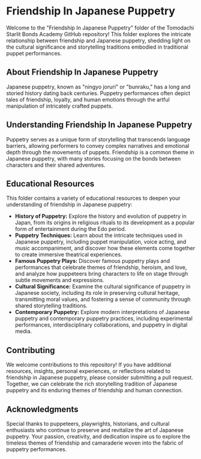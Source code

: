# Friendship In Japanese Puppetry

Welcome to the "Friendship In Japanese Puppetry" folder of the Tomodachi Starlit Bonds Academy GitHub repository! This folder explores the intricate relationship between friendship and Japanese puppetry, shedding light on the cultural significance and storytelling traditions embodied in traditional puppet performances.

## About Friendship In Japanese Puppetry

Japanese puppetry, known as "ningyo joruri" or "bunraku," has a long and storied history dating back centuries. Puppetry performances often depict tales of friendship, loyalty, and human emotions through the artful manipulation of intricately crafted puppets.

## Understanding Friendship In Japanese Puppetry

Puppetry serves as a unique form of storytelling that transcends language barriers, allowing performers to convey complex narratives and emotional depth through the movements of puppets. Friendship is a common theme in Japanese puppetry, with many stories focusing on the bonds between characters and their shared adventures.

## Educational Resources

This folder contains a variety of educational resources to deepen your understanding of friendship in Japanese puppetry:

- **History of Puppetry:** Explore the history and evolution of puppetry in Japan, from its origins in religious rituals to its development as a popular form of entertainment during the Edo period.
- **Puppetry Techniques:** Learn about the intricate techniques used in Japanese puppetry, including puppet manipulation, voice acting, and music accompaniment, and discover how these elements come together to create immersive theatrical experiences.
- **Famous Puppetry Plays:** Discover famous puppetry plays and performances that celebrate themes of friendship, heroism, and love, and analyze how puppeteers bring characters to life on stage through subtle movements and expressions.
- **Cultural Significance:** Examine the cultural significance of puppetry in Japanese society, including its role in preserving cultural heritage, transmitting moral values, and fostering a sense of community through shared storytelling traditions.
- **Contemporary Puppetry:** Explore modern interpretations of Japanese puppetry and contemporary puppetry practices, including experimental performances, interdisciplinary collaborations, and puppetry in digital media.

## Contributing

We welcome contributions to this repository! If you have additional resources, insights, personal experiences, or reflections related to friendship in Japanese puppetry, please consider submitting a pull request. Together, we can celebrate the rich storytelling tradition of Japanese puppetry and its enduring themes of friendship and human connection.

## Acknowledgments

Special thanks to puppeteers, playwrights, historians, and cultural enthusiasts who continue to preserve and revitalize the art of Japanese puppetry. Your passion, creativity, and dedication inspire us to explore the timeless themes of friendship and camaraderie woven into the fabric of puppetry performances.
